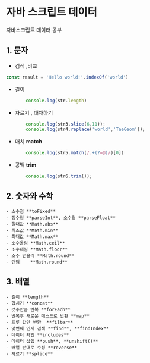 # 자바 스크립트 데이터

자바스크립트 데이터 공부


## 1. 문자
- 검색 ,비교  
```javascript
const result = 'Hello world!'.indexOf('world')
``` 
- 길이   
	```javascript
		console.log(str.length)
	``` 
- 자르기 , 대채하기  
	```javascript
		console.log(str3.slice(6,11));
		console.log(str4.replace('world','TaeGeom'));
	``` 	
- 매치 **match**  
	```javascript
		console.log(str5.match(/.+(?=@)/)[0])
	``` 
- 공백 **trim**  
	```javascript
		console.log(str6.trim());
	``` 

## 2. 숫자와 수학
	- 소수점 **toFixed**
	- 정수형 **parseInt**, 소수형 **parseFloat**
	- 절대값 **Math.abs**
	- 최소값 **Math.min**
	- 최대값 **Math.max**
	- 소수올림 **Math.ceil**
	- 소수내림 **Math.floor**
	- 소수 반올리 **Math.round**
	- 랜덤	**Math.round**
	
## 3. 배열 
	- 길이 **length**
	- 합치기 **concat**
	- 갯수만큼 반복 **forEach**
	- 반복후 새로운 매소드로 반환 **map**
	- 트루 값만 반환	**filter**
 	- 몇번째 인지 검색 **find**, **findIndex**
	- 데이터 확인 **includes**
	- 데이터 삽입 **push**, **unshift()**
	- 배열 반대로 수정 **reverse**
	- 자르기 **splice**
